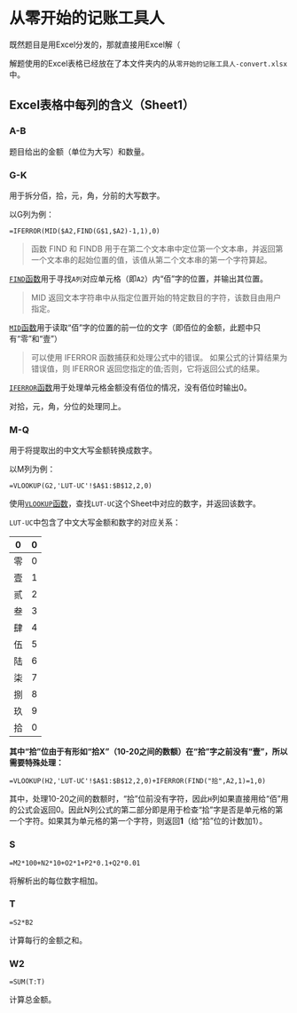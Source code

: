 # 从零开始的记账工具人

既然题目是用Excel分发的，那就直接用Excel解（

解题使用的Excel表格已经放在了本文件夹内的从`零开始的记账工具人-convert.xlsx`中。

## Excel表格中每列的含义（Sheet1）

### A-B

题目给出的金额（单位为大写）和数量。

### G-K

用于拆分佰，拾，元，角，分前的大写数字。

以G列为例：

```
=IFERROR(MID($A2,FIND(G$1,$A2)-1,1),0)
```

>函数 FIND 和 FINDB 用于在第二个文本串中定位第一个文本串，并返回第一个文本串的起始位置的值，该值从第二个文本串的第一个字符算起。

[`FIND`函数](https://support.microsoft.com/zh-cn/office/find%e3%80%81findb-%e5%87%bd%e6%95%b0-c7912941-af2a-4bdf-a553-d0d89b0a0628?ui=zh-cn&rs=zh-cn&ad=cn)用于寻找`A列`对应单元格（即`A2`）内“佰”字的位置，并输出其位置。

>MID 返回文本字符串中从指定位置开始的特定数目的字符，该数目由用户指定。

[`MID`函数](https://support.microsoft.com/zh-cn/office/mid%E3%80%81midb-%E5%87%BD%E6%95%B0-d5f9e25c-d7d6-472e-b568-4ecb12433028)用于读取“佰”字的位置的前一位的文字（即佰位的金额，此题中只有“零”和“壹”）

> 可以使用 IFERROR 函数捕获和处理公式中的错误。 如果公式的计算结果为错误值，则 IFERROR 返回您指定的值;否则，它将返回公式的结果。

[`IFERROR`函数](https://support.microsoft.com/zh-cn/office/iferror-%E5%87%BD%E6%95%B0-c526fd07-caeb-47b8-8bb6-63f3e417f611)用于处理单元格金额没有佰位的情况，没有佰位时输出0。

对拾，元，角，分位的处理同上。

### M-Q

用于将提取出的中文大写金额转换成数字。

以M列为例：

```
=VLOOKUP(G2,'LUT-UC'!$A$1:$B$12,2,0)
```

使用[`VLOOKUP`函数](https://support.microsoft.com/zh-cn/office/vlookup-%E5%87%BD%E6%95%B0-0bbc8083-26fe-4963-8ab8-93a18ad188a1)，查找`LUT-UC`这个Sheet中对应的数字，并返回该数字。

`LUT-UC`中包含了中文大写金额和数字的对应关系：

| 0    | 0    |
| ---- | ---- |
| 零   | 0    |
| 壹   | 1    |
| 贰   | 2    |
| 叁   | 3    |
| 肆   | 4    |
| 伍   | 5    |
| 陆   | 6    |
| 柒   | 7    |
| 捌   | 8    |
| 玖   | 9    |
| 拾   | 0    |

**其中“拾”位由于有形如“拾X”（10-20之间的数额）在“拾”字之前没有“壹”，所以需要特殊处理：**

```
=VLOOKUP(H2,'LUT-UC'!$A$1:$B$12,2,0)+IFERROR(FIND("拾",A2,1)=1,0)
```

其中，处理10-20之间的数额时，“拾”位前没有字符，因此`H`列如果直接用给“佰”用的公式会返回0。因此N列公式的第二部分即是用于检查“拾”字是否是单元格的第一个字符。如果其为单元格的第一个字符，则返回**1**（给“拾”位的计数加1）。

### S

```
=M2*100+N2*10+O2*1+P2*0.1+Q2*0.01
```

将解析出的每位数字相加。

### T

```
=S2*B2
```

计算每行的金额之和。

### W2

```
=SUM(T:T)
```

计算总金额。


